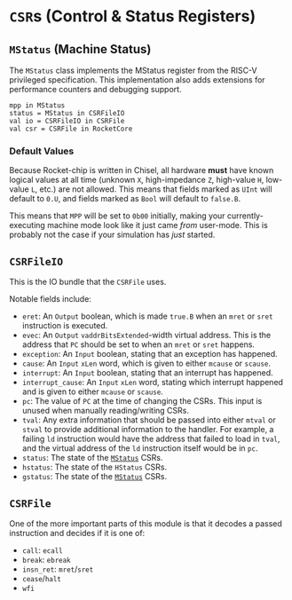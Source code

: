 # `CSR`s (Control & Status Registers)

## `MStatus` (Machine Status)
The `MStatus` class implements the MStatus register from the RISC-V privileged specification.
This implementation also adds extensions for performance counters and debugging support.

```chisel
mpp in MStatus
status = MStatus in CSRFileIO
val io = CSRFileIO in CSRFile
val csr = CSRFile in RocketCore
```

### Default Values
Because Rocket-chip is written in Chisel, all hardware **must** have known logical values at all time (unknown `X`, high-impedance `Z`, high-value `H`, low-value `L`, etc.) are not allowed.
This means that fields marked as `UInt` will default to `0.U`, and fields marked as `Bool` will default to `false.B`.

This means that `MPP` will be set to `0b00` initially, making your currently-executing machine mode look like it just came *from* user-mode.
This is probably not the case if your simulation has *just* started.

## `CSRFileIO`
This is the IO bundle that the `CSRFile` uses.

Notable fields include:
  * `eret`: An `Output` boolean, which is made `true.B` when an `mret` or `sret` instruction is executed.
  * `evec`: An `Output` `vaddrBitsExtended`-width virtual address.
    This is the address that `PC` should be set to when an `mret` or `sret` happens.
  * `exception`: An `Input` boolean, stating that an exception has happened.
  * `cause`: An `Input` `xLen` word, which is given to either `mcause` or `scause`.
  * `interrupt`: An `Input` boolean, stating that an interrupt has happened.
  * `interrupt_cause`: An `Input` `xLen` word, stating which interrupt happened and is given to either `mcause` or `scause`.
  * `pc`: The value of `PC` at the time of changing the CSRs.
    This input is unused when manually reading/writing CSRs.
  * `tval`: Any extra information that should be passed into either `mtval` or `stval` to provide additional information to the handler.
    For example, a failing `ld` instruction would have the address that failed to load in `tval`, and the virtual address of the `ld` instruction itself would be in `pc`.
  * `status`: The state of the [`MStatus`](#mstatus-machine-status) CSRs.
  * `hstatus`: The state of the `HStatus` CSRs.
  * `gstatus`: The state of the [`MStatus`](#mstatus-machine-status) CSRs.

## `CSRFile`
One of the more important parts of this module is that it decodes a passed instruction and decides if it is one of:
  * `call`: `ecall`
  * `break`: `ebreak`
  * `insn_ret`: `mret`/`sret`
  * `cease`/`halt`
  * `wfi`
